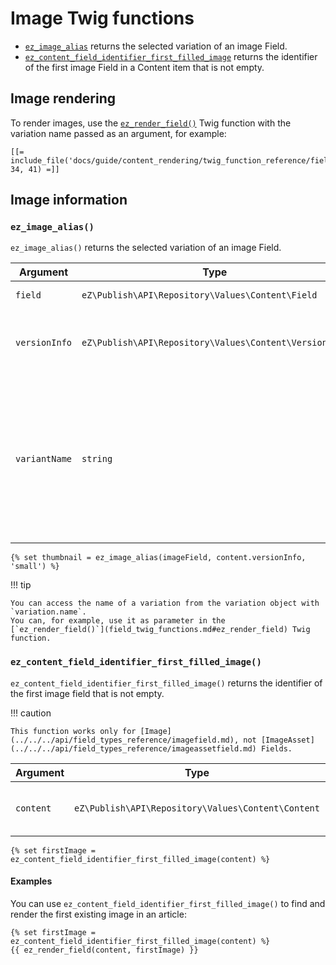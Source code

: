 # Image Twig functions

- [`ez_image_alias`](#ez_image_alias) returns the selected variation of an image Field.
- [`ez_content_field_identifier_first_filled_image`](#ez_content_field_identifier_first_filled_image) returns the identifier of the first image Field in a Content item that is not empty.

## Image rendering

To render images, use the [`ez_render_field()`](field_twig_functions.md#ez_render_field) Twig function
with the variation name passed as an argument, for example:

``` html+twig
[[= include_file('docs/guide/content_rendering/twig_function_reference/field_twig_functions.md', 34, 41) =]]
```

## Image information

### `ez_image_alias()`

`ez_image_alias()` returns the selected variation of an image Field.

| Argument | Type | Description |
|-----|-----|-----|
| `field` | `eZ\Publish\API\Repository\Values\Content\Field` | The image Field |
| `versionInfo` | `eZ\Publish\API\Repository\Values\Content\VersionInfo` | The VersionInfo that the Field belongs to |
| `variantName` | `string` | Name of the image variation to be used. To display the original image variation, use `original` as the variation name. |

``` html+twig
{% set thumbnail = ez_image_alias(imageField, content.versionInfo, 'small') %}
```

!!! tip

    You can access the name of a variation from the variation object with `variation.name`.
    You can, for example, use it as parameter in the
    [`ez_render_field()`](field_twig_functions.md#ez_render_field) Twig function.

### `ez_content_field_identifier_first_filled_image()`

`ez_content_field_identifier_first_filled_image()` returns the identifier of the first image field that is not empty.

!!! caution

    This function works only for [Image](../../../api/field_types_reference/imagefield.md), not [ImageAsset](../../../api/field_types_reference/imageassetfield.md) Fields.

| Argument | Type | Description |
| ------ |----- | ----- |
| `content` | `eZ\Publish\API\Repository\Values\Content\Content` | Content item to display the image for |

``` html+twig
{% set firstImage = ez_content_field_identifier_first_filled_image(content) %}
```

#### Examples

You can use `ez_content_field_identifier_first_filled_image()`
to find and render the first existing image in an article:

``` html+twig
{% set firstImage = ez_content_field_identifier_first_filled_image(content) %}
{{ ez_render_field(content, firstImage) }}
```

